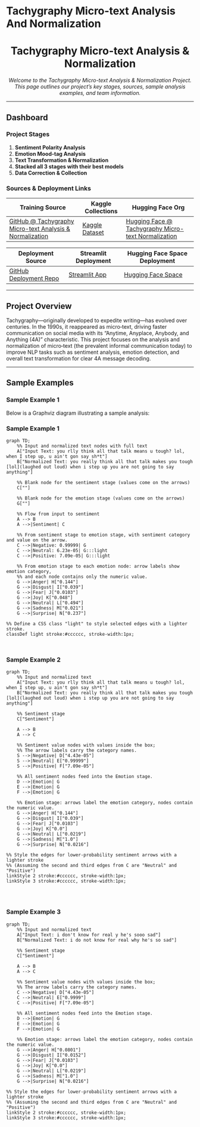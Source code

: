 # Tachygraphy Micro-text Analysis And Normalization
<!---
---
title: "Tachygraphy Micro-text Analysis & Normalization"
emoji: "⚡"
colorFrom: "pink"
colorTo: "blue"
sdk: "static"
pinned: false
---
--->

<!-- ---
title: README
emoji: 😻
colorFrom: yellow
colorTo: red
sdk: static
pinned: false
---
 -->
 
<div align="center">
  
<!-- ![Project Logo](https://via.placeholder.com/150) -->

# Tachygraphy Micro-text Analysis & Normalization

*Welcome to the Tachygraphy Micro-text Analysis & Normalization Project. This page outlines our project’s key stages, sources, sample analysis examples, and team information.*

</div>

---

## Dashboard

### Project Stages

1. **Sentiment Polarity Analysis**
2. **Emotion Mood-tag Analysis**
3. **Text Transformation & Normalization**
4. **Stacked all 3 stages with their best models**
5. **Data Correction & Collection**

### Sources & Deployment Links

| **Training Source** | **Kaggle Collections** | **Hugging Face Org** |
| ------------------- | ---------------------- | -------------------- |
| [GitHub @ Tachygraphy Micro-text Analysis & Normalization](https://github.com/ArchismanKarmakar/Tachygraphy-Microtext-Analysis-And-Normalization) | [Kaggle Dataset](https://www.kaggle.com/datasets/archismancoder/dataset-tachygraphy/data?select=Tachygraphy_MicroText-AIO-V3.xlsx) | [Hugging Face @ Tachygraphy Micro-text Normalization](https://huggingface.co/Tachygraphy-Microtext-Normalization-IEMK25) |

| **Deployment Source** | **Streamlit Deployment** | **Hugging Face Space Deployment** |
| --------------------- | ------------------------ | --------------------------------- |
| [GitHub Deployment Repo](https://github.com/ArchismanKarmakar/Tachygraphy-Microtext-Analysis-And-Normalization-Deployment-Source-HuggingFace_Streamlit_JPX14032025) | [Streamlit App](https://tachygraphy-microtext.streamlit.app/) | [Hugging Face Space](https://huggingface.co/spaces/Tachygraphy-Microtext-Normalization-IEMK25/Tachygraphy-Microtext-Analysis-and-Normalization-ArchismanCoder) |

---

## Project Overview

Tachygraphy—originally developed to expedite writing—has evolved over centuries. In the 1990s, it reappeared as micro‑text, driving faster communication on social media with its “Anytime, Anyplace, Anybody, and Anything (4A)” characteristic. This project focuses on the analysis and normalization of micro‑text (the prevalent informal communication today) to improve NLP tasks such as sentiment analysis, emotion detection, and overall text transformation for clear 4A message decoding.

---

## Sample Examples

### Sample Example 1

Below is a Graphviz diagram illustrating a sample analysis:


### Sample Example 1

```mermaid
graph TD;
    %% Input and normalized text nodes with full text
    A["Input Text: you rlly think all that talk means u tough? lol, when I step up, u ain't gon say sh*t"]
    B["Normalized Text: you really think all that talk makes you tough [lol](laughed out loud) when i step up you are not going to say anything"]
    
    %% Blank node for the sentiment stage (values come on the arrows)
    C[""]
    
    %% Blank node for the emotion stage (values come on the arrows)
    G[""]

    %% Flow from input to sentiment
    A --> B
    A -->|Sentiment| C

    %% From sentiment stage to emotion stage, with sentiment category and value on the arrow.
    C -->|Negative: 0.99999| G
    C -->|Neutral: 6.23e-05| G:::light
    C -->|Positive: 7.09e-05| G:::light

    %% From emotion stage to each emotion node: arrow labels show emotion category,
    %% and each node contains only the numeric value.
    G -->|Anger| H["0.144"]
    G -->|Disgust| I["0.039"]
    G -->|Fear| J["0.0103"]
    G -->|Joy| K["0.048"]
    G -->|Neutral| L["0.494"]
    G -->|Sadness| M["0.021"]
    G -->|Surprise| N["0.237"]

%% Define a CSS class "light" to style selected edges with a lighter stroke.
classDef light stroke:#cccccc, stroke-width:1px;



```

### Sample Example 2
```mermaid
graph TD;
    %% Input and normalized text
    A["Input Text: you rlly think all that talk means u tough? lol, when I step up, u ain't gon say sh*t"]
    B["Normalized Text: you really think all that talk makes you tough [lol](laughed out loud) when i step up you are not going to say anything"]

    %% Sentiment stage
    C["Sentiment"]
    
    A --> B
    A --> C

    %% Sentiment value nodes with values inside the box;
    %% The arrow labels carry the category names.
    S -->|Negative| D["4.43e-05"]
    S -->|Neutral| E["0.99999"]
    S -->|Positive| F["7.09e-05"]

    %% All sentiment nodes feed into the Emotion stage.
    D -->|Emotion| G
    E -->|Emotion| G
    F -->|Emotion| G

    %% Emotion stage: arrows label the emotion category, nodes contain the numeric value.
    G -->|Anger| H["0.144"]
    G -->|Disgust| I["0.039"]
    G -->|Fear| J["0.0103"]
    G -->|Joy| K["0.0"]
    G -->|Neutral| L["0.0219"]
    G -->|Sadness| M["1.0"]
    G -->|Surprise| N["0.0216"]

%% Style the edges for lower-probability sentiment arrows with a lighter stroke
%% (Assuming the second and third edges from C are "Neutral" and "Positive")
linkStyle 2 stroke:#cccccc, stroke-width:1px;
linkStyle 3 stroke:#cccccc, stroke-width:1px;




```

### Sample Example 3
```mermaid
graph TD;
    %% Input and normalized text
    A["Input Text: i don't know for real y he's sooo sad"]
    B["Normalized Text: i do not know for real why he's so sad"]

    %% Sentiment stage
    C["Sentiment"]
    
    A --> B
    A --> C

    %% Sentiment value nodes with values inside the box;
    %% The arrow labels carry the category names.
    C -->|Negative| D["4.43e-05"]
    C -->|Neutral| E["0.9999"]
    C -->|Positive| F["7.09e-05"]

    %% All sentiment nodes feed into the Emotion stage.
    D -->|Emotion| G
    E -->|Emotion| G
    F -->|Emotion| G

    %% Emotion stage: arrows label the emotion category, nodes contain the numeric value.
    G -->|Anger| H["0.0801"]
    G -->|Disgust| I["0.0152"]
    G -->|Fear| J["0.0103"]
    G -->|Joy| K["0.0"]
    G -->|Neutral| L["0.0219"]
    G -->|Sadness| M["1.0"]
    G -->|Surprise| N["0.0216"]

%% Style the edges for lower-probability sentiment arrows with a lighter stroke
%% (Assuming the second and third edges from C are "Neutral" and "Positive")
linkStyle 2 stroke:#cccccc, stroke-width:1px;
linkStyle 3 stroke:#cccccc, stroke-width:1px;



```

